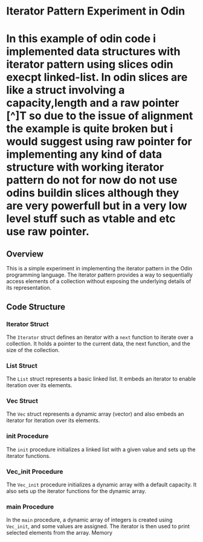 # Iterator Pattern Experiment in Odin
# In this example of odin code i implemented data structures with iterator pattern using slices odin execpt linked-list. In odin slices are like a struct involving a capacity,length and a raw pointer [^]T so due to the issue of alignment the example is quite broken but i would suggest using raw pointer for implementing any kind of data structure with working iterator pattern do not for now do not use odins buildin slices although they are very powerfull but in a very low level stuff such as vtable and etc use raw pointer.
## Overview

This is a simple experiment in implementing the iterator pattern in the Odin programming language. The iterator pattern provides a way to sequentially access elements of a collection without exposing the underlying details of its representation.

## Code Structure

### Iterator Struct

The `Iterator` struct defines an iterator with a `next` function to iterate over a collection. It holds a pointer to the current data, the next function, and the size of the collection.

### List Struct

The `List` struct represents a basic linked list. It embeds an iterator to enable iteration over its elements.

### Vec Struct

The `Vec` struct represents a dynamic array (vector) and also embeds an iterator for iteration over its elements.

### init Procedure

The `init` procedure initializes a linked list with a given value and sets up the iterator functions.

### Vec_init Procedure

The `Vec_init` procedure initializes a dynamic array with a default capacity. It also sets up the iterator functions for the dynamic array.

### main Procedure

In the `main` procedure, a dynamic array of integers is created using `Vec_init`, and some values are assigned. The iterator is then used to print selected elements from the array. Memory
